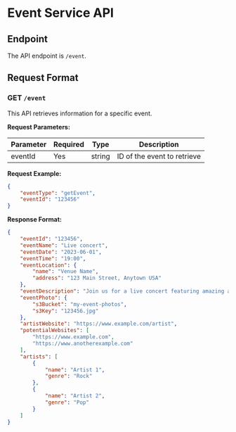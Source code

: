 # Event Service API

## Endpoint

The API endpoint is `/event`. 

## Request Format

### GET `/event`

This API retrieves information for a specific event.

**Request Parameters:**

| Parameter  | Required | Type   | Description         |
| ---------- | -------- | ------ | ------------------- |
| eventId    | Yes      | string | ID of the event to retrieve |

**Request Example:**

```json
{
    "eventType": "getEvent",
    "eventId": "123456"
}

```

**Response Format:**

```json
{
    "eventId": "123456",
    "eventName": "Live concert",
    "eventDate": "2023-06-01",
    "eventTime": "19:00",
    "eventLocation": {
        "name": "Venue Name",
        "address": "123 Main Street, Anytown USA"
    },
    "eventDescription": "Join us for a live concert featuring amazing artists!",
    "eventPhoto": {
        "s3Bucket": "my-event-photos",
        "s3Key": "123456.jpg"
    },
    "artistWebsite": "https://www.example.com/artist",
    "potentialWebsites": [
        "https://www.example.com",
        "https://www.anotherexample.com"
    ],
    "artists": [
        {
            "name": "Artist 1",
            "genre": "Rock"
        },
        {
            "name": "Artist 2",
            "genre": "Pop"
        }
    ]
}
